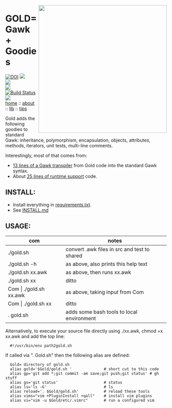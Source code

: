 <img align=right width=400
 src="https://raw.githubusercontent.com/timm/gold/master/etc/img/coins.png">

# GOLD= Gawk + Goodies


[![DOI](https://zenodo.org/badge/237838701.svg)](https://zenodo.org/badge/latestdoi/237838701)
![](https://img.shields.io/badge/platform-osx%20,%20linux-orange)    
![](https://img.shields.io/badge/language-gawk,bash-blue)  
![](https://img.shields.io/badge/purpose-ai%20,%20se-blueviolet)  
[![Build Status](https://travis-ci.com/timm/gold.svg?branch=main)](https://travis-ci.com/timm/gold)   
![](https://img.shields.io/badge/license-mit-lightgrey)  
[home](http://menzies.us/gold)  ::
[about](http://menzies.us/keys/about.html) ::
[lib](http://menzies.us/keys/lib.html) ::
[tips](http://menzies.us/keys/tips.html) 



Gold adds  the following goodies to standard Gawk:
        inheritance, polymorphism, encapsulation, objects, 
attributes, methods, iterators, unit tests, multi-line comments.

Interestingly,  most of that comes from:

- [13 lines of a Gawk transpiler](https://github.com/timm/gold/blob/master/goal.awk#L13-L26)
from Gold code into the standard Gawk syntax.
- About [25 lines of runtime support](https://github.com/timm/gold/blob/master/gold.awk#L28-L52)
  code.

## INSTALL:

- Install everything in [requirements.txt](requirements.txt).
- See [INSTALL.md](INSTALL.md)

 

## USAGE:

|com|notes|
|---|-----|
|  ./gold.sh              | convert .awk files in src and test to shared|
|  ./gold.sh -h           | as above, also prints this help text|
|  ./gold.sh xx.awk       | as above, then runs xx.awk|
|  ./gold.sh xx           | ditto|
|  Com \| ./gold.sh xx.awk | as above, taking input from Com|
|  Com \| ./gold.sh xx     | ditto|
|  . gold.sh               |adds some bash tools to local environment|

Alternatively, to execute your source file directly using ./xx.awk,
chmod +x xx.awk and add the top line:

      #!/usr/bin/env path2gold.sh

If called via ". Gold.sh" then the following alias are defined:

```
  Gold= directory of gold.sh
  alias gold='$Gold/gold.sh '              # short cut to this code
  alias gp='git add *;git commit -am save;git push;git status' # gh stuff
  alias gs='git status'                    # status 
  alias ls='ls -G'                         # ls
  alias reload='. $Gold/gold.sh'           # reload these tools
  alias vims="vim +PluginInstall +qall"    # install vim plugins 
  alias vi="vim -u $Gold/etc/.vimrc"       # run a configured vim
```  
